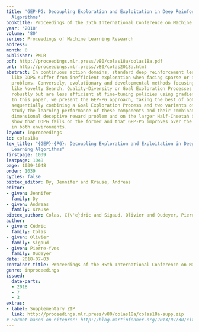 ```yaml
---
title: 'GEP-PG: Decoupling Exploration and Exploitation in Deep Reinforcement Learning
  Algorithms'
booktitle: Proceedings of the 35th International Conference on Machine Learning
year: '2018'
volume: '80'
series: Proceedings of Machine Learning Research
address: 
month: 0
publisher: PMLR
pdf: http://proceedings.mlr.press/v80/colas18a/colas18a.pdf
url: http://proceedings.mlr.press/v80/colas2018a.html
abstract: In continuous action domains, standard deep reinforcement learning algorithms
  like DDPG suffer from inefficient exploration when facing sparse or deceptive reward
  problems. Conversely, evolutionary and developmental methods focusing on exploration
  like Novelty Search, Quality-Diversity or Goal Exploration Processes explore more
  robustly but are less efficient at fine-tuning policies using gradient-descent.
  In this paper, we present the GEP-PG approach, taking the best of both worlds by
  sequentially combining a Goal Exploration Process and two variants of DDPG . We
  study the learning performance of these components and their combination on a low
  dimensional deceptive reward problem and on the larger Half-Cheetah benchmark. We
  show that DDPG fails on the former and that GEP-PG improves over the best DDPG variant
  in both environments.
layout: inproceedings
id: colas18a
tex_title: "{GEP}-{PG}: Decoupling Exploration and Exploitation in Deep Reinforcement
  Learning Algorithms"
firstpage: 1039
lastpage: 1048
page: 1039-1048
order: 1039
cycles: false
bibtex_editor: Dy, Jennifer and Krause, Andreas
editor:
- given: Jennifer
  family: Dy
- given: Andreas
  family: Krause
bibtex_author: Colas, C{\'e}dric and Sigaud, Olivier and Oudeyer, Pierre-Yves
author:
- given: Cédric
  family: Colas
- given: Olivier
  family: Sigaud
- given: Pierre-Yves
  family: Oudeyer
date: 2018-07-03
container-title: Proceedings of the 35th International Conference on Machine Learning
genre: inproceedings
issued:
  date-parts:
  - 2018
  - 7
  - 3
extras:
- label: Supplementary ZIP
  link: http://proceedings.mlr.press/v80/colas18a/colas18a-supp.zip
# Format based on citeproc: http://blog.martinfenner.org/2013/07/30/citeproc-yaml-for-bibliographies/
---
```


